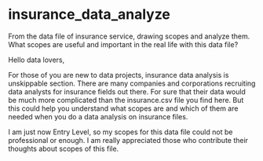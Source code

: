 # insurance_data_analyze
From the data file of insurance service, drawing scopes and analyze them. What scopes are useful and important in the real life with this data file?

Hello data lovers,

For those of you are new to data projects, insurance data analysis is unskippable section. There are many companies and corporations recruiting data analysts
for insurance fields out there. For sure that their data would be much more complicated than the insurance.csv file you find here. But this could help you understand
what scopes are and which of them are needed when you do a data analysis on insurance files. 

I am just now Entry Level, so my scopes for this data file could not be professional or enough. I am really appreciated those who contribute their thoughts
about scopes of this file. 
